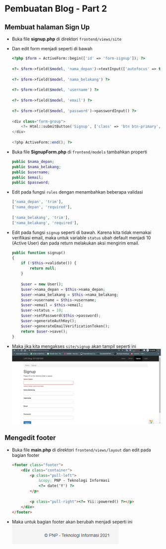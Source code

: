 # Pembuatan Blog - Part 2

## Membuat halaman Sign Up

-   Buka file **signup.php** di direktori `frontend/views/site`
-   Dan edit form menjadi seperti di bawah

    ```php
    <?php $form = ActiveForm::begin(['id' => 'form-signup']); ?>

    <?= $form->field($model, 'nama_depan')->textInput(['autofocus' => true]) ?>

    <?= $form->field($model, 'nama_belakang') ?>

    <?= $form->field($model, 'username') ?>

    <?= $form->field($model, 'email') ?>

    <?= $form->field($model, 'password')->passwordInput() ?>

    <div class="form-group">
        <?= Html::submitButton('Signup', ['class' => 'btn btn-primary', 'name' => 'signup-button']) ?>
    </div>

    <?php ActiveForm::end(); ?>
    ```

-   Buka file **SignupForm.php** di `frontend/models` tambahkan properti

    ```php
    public $nama_depan;
    public $nama_belakang;
    public $username;
    public $email;
    public $password;
    ```

-   Edit pada fungsi `rules` dengan menambahkan beberapa validasi

    ```php
    ['nama_depan', 'trim'],
    ['nama_depan', 'required'],

    ['nama_belakang', 'trim'],
    ['nama_belakang', 'required'],
    ```

-   Edit pada fungsi `signup` seperti di bawah. Karena kita tidak memakai verifikasi email, maka untuk variable `status` ubah default menjadi 10 (Active User) dan pada return melakukan aksi mengirim email.

    ```php
    public function signup()
    {
        if (!$this->validate()) {
            return null;
        }

        $user = new User();
        $user->nama_depan = $this->nama_depan;
        $user->nama_belakang = $this->nama_belakang;
        $user->username = $this->username;
        $user->email = $this->email;
        $user->status = 10;
        $user->setPassword($this->password);
        $user->generateAuthKey();
        $user->generateEmailVerificationToken();
        return $user->save();
    }
    ```

-   Maka jika kita mengakses `site/signup` akan tampil seperti ini
    ![signup page](img/8.PNG)

## Mengedit footer

-   Buka file **main.php** di direktori `frontend/views/layout` dan edit pada bagian footer

    ```html
    <footer class="footer">
        <div class="container">
            <p class="pull-left">
                &copy; PNP - Teknologi Informasi
                <?= date('Y') ?>
            </p>

            <p class="pull-right"><?= Yii::powered() ?></p>
        </div>
    </footer>
    ```

-   Maka untuk bagian footer akan berubah menjadi seperti ini
    ![footer image](img/9.PNG)
